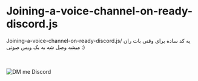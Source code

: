 # Joining-a-voice-channel-on-ready-discord.js
Joining-a-voice-channel-on-ready-discord.js/ یه کد ساده برای وقتی بات ران میشه وصل شه به یک ویس صوتی  :)

<br><br>
![DM me Discord](https://discord.c99.nl/widget/theme-1/786606633325035562.png)
